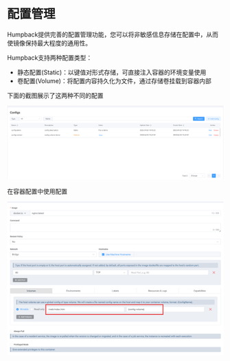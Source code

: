 # 配置管理

Humpback提供完善的配置管理功能，您可以将非敏感信息存储在配置中，从而使镜像保持最大程度的通用性。

Humpback支持两种配置类型：
- 静态配置(Static)：以键值对形式存储，可直接注入容器的环境变量使用
- 卷配置(Volume)：将配置内容持久化为文件，通过存储卷挂载到容器内部

下面的截图展示了这两种不同的配置

![](../_media/manage-config.png)

在容器配置中使用配置

![](../_media/use-config-volume.png)